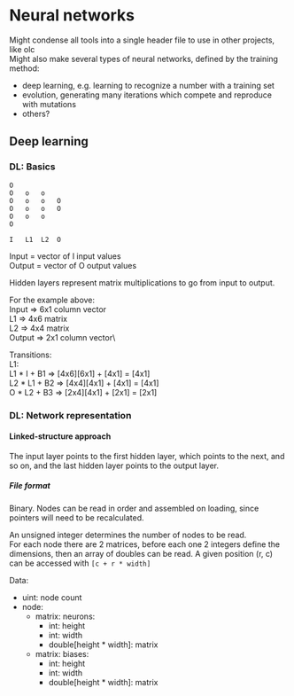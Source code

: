 # Neural networks
Might condense all tools into a single header file to use in other projects, like olc\
Might also make several types of neural networks, defined by the training method:
- deep learning, e.g. learning to recognize a number with a training set
- evolution, generating many iterations which compete and reproduce with mutations
- others?

## Deep learning
### DL: Basics
```
O
O   o   o
O   o   o   O
O   o   o   O
O   o   o
O

I   L1  L2  O
```

Input = vector of I input values\
Output = vector of O output values

Hidden layers represent matrix multiplications to go from input to output.

For the example above:\
Input => 6x1 column vector\
L1 => 4x6 matrix\
L2 => 4x4 matrix\
Output => 2x1 column vector\

Transitions:\
L1:\
    L1 * I + B1 => [4x6][6x1] +  [4x1] = [4x1]\
    L2 * L1 + B2 => [4x4][4x1] + [4x1] = [4x1]\
    O * L2 + B3 => [2x4][4x1] + [2x1] = [2x1]

### DL: Network representation
#### Linked-structure approach

The input layer points to the first hidden layer, which points to the next, and so on, and the last hidden layer points to the output layer.

##### File format

Binary. Nodes can be read in order and assembled on loading, since pointers will need to be recalculated.

An unsigned integer determines the number of nodes to be read.\
For each node there are 2 matrices, before each one 2 integers define the dimensions, then an array of doubles can be read. A given position (r, c) can be accessed with `[c + r * width]`

Data:
- uint: node count
- node:
  - matrix: neurons:
    - int: height
    - int: width
    - double[height * width]: matrix
  - matrix: biases:
    - int: height
    - int: width
    - double[height * width]: matrix
